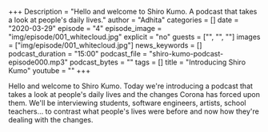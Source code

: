 +++
Description = "Hello and welcome to Shiro Kumo. A podcast that takes a look at people's daily lives."
author = "Adhita"
categories = []
date = "2020-03-29"
episode = "4"
episode_image = "img/episode/001_whitecloud.jpg"
explicit = "no"
guests = ["", "", ""]
images = ["img/episode/001_whitecloud.jpg"]
news_keywords = []
podcast_duration = "15:00"
podcast_file = "shiro-kumo-podcast-episode000.mp3"
podcast_bytes = ""
tags = []
title = "Introducing Shiro Kumo"
youtube = ""
+++

Hello and welcome to Shiro Kumo. Today we're introducing a podcast that takes a look at people's daily lives and the changes Corona has forced upon them. We'll be interviewing students, software engineers, artists, school teachers... to contrast what people's lives were before and now how they're dealing with the changes.
